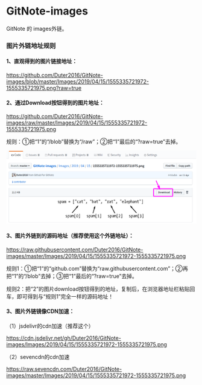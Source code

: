 # GitNote-images
GitNote 的 images外链。
### 图片外链地址规则
#### 1、直观得到的图片链接地址：
https://github.com/Duter2016/GitNote-images/blob/master/Images/2019/04/15/1555335721972-1555335721975.png?raw=true

#### 2、通过Download按钮得到的图片地址：
https://github.com/Duter2016/GitNote-images/raw/master/Images/2019/04/15/1555335721972-1555335721975.png

规则：①把“1”的“/blob”替换为“/raw”；②把“1”最后的“?raw=true”去掉。

![title](https://raw.githubusercontent.com/Duter2016/GitNote-images/master/Images/2019/10/03/usegithubaspicsource-1570070388830.png)

#### 3、图片外链到的源码地址（推荐使用这个外链地址）：
https://raw.githubusercontent.com/Duter2016/GitNote-images/master/Images/2019/04/15/1555335721972-1555335721975.png

规则1：①把“1”的“github.com”替换为“raw.githubusercontent.com”；②再把“1”的“/blob”去掉；③把“1”最后的“?raw=true”去掉。  

规则2：把“2”的图片download按钮得到的地址，复制后，在浏览器地址栏粘贴回车，即可得到与“规则1”完全一样的源码地址！

#### 3、图片外链镜像CDN加速：
（1）jsdelivr的cdn加速（推荐这个）

https://cdn.jsdelivr.net/gh/Duter2016/GitNote-images/Images/2019/04/15/1555335721972-1555335721975.png

（2）sevencdn的cdn加速

https://raw.sevencdn.com/Duter2016/GitNote-images/master/Images/2019/04/15/1555335721972-1555335721975.png
